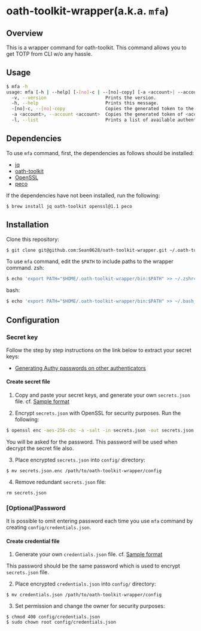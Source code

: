 # oath-toolkit-wrapper(a.k.a. `mfa`)
## Overview
This is a wrapper command for oath-toolkit. This command allows you to get TOTP from CLI w/o any hassle.

## Usage
```sh
$ mfa -h
usage: mfa [-h | --help] [-[no]-c | --[no]-copy] [-a <account>| --account <account>] [-l | --list]
  -v, --version                      Prints the version.
  -h, --help                         Prints this message.
  -[no]-c, --[no]-copy               Copies the generated token to the Clipboard.(default)
  -a <account>, --account <account>  Copies the generated token of <account> to the Clipboard.
  -l, --list                         Prints a list of available authenticator accounts.
```

## Dependencies
To use `mfa` command, first, the dependencies as follows should be installed:

- [jq](https://github.com/stedolan/jq)
- [oath-toolkit](https://gitlab.com/oath-toolkit/oath-toolkit/tree/master)
- [OpenSSL](https://www.openssl.org/)
- [peco](https://github.com/peco/peco)

If the dependencies have not been installed, run the following:

```
$ brew install jq oath-toolkit openssl@1.1 peco
```

## Installation
Clone this repository:

```sh
$ git clone git@github.com:Sean0628/oath-toolkit-wrapper.git ~/.oath-toolkit-wrapper
```

To use `mfa` command, edit the `$PATH` to include paths to the wrapper command.
zsh:
```sh
$ echo 'export PATH="$HOME/.oath-toolkit-wrapper/bin:$PATH" >> ~/.zshrc
```

bash:
```sh
$ echo 'export PATH="$HOME/.oath-toolkit-wrapper/bin:$PATH" >> ~/.bash_profile
```

## Configuration
### Secret key
Follow the step by step instructions on the link below to extract your secret keys:
- [Generating Authy passwords on other authenticators](https://gist.github.com/gboudreau/94bb0c11a6209c82418d01a59d958c93#ok-thats-nice-but-i-want-to-get-rid-of-authy-now)

#### Create secret file
1. Copy and paste your secret keys, and generate your own `secrets.json` file. cf. [Sample format](https://github.com/Sean0628/oath-toolkit-wrapper/blob/main/tmp/secrets.sample.json)

2. Encrypt `secrets.json` with OpenSSL for security purposes. Run the following:
```sh
$ openssl enc -aes-256-cbc -a -salt -in secrets.json -out secrets.json.enc
```

You will be asked for the password. This password will be used when decrypt the secret file also.

3. Place encrypted `secrets.json` into `config/` directory:
```
$ mv secrets.json.enc /path/to/oath-toolkit-wrapper/config
```

4. Remove redundant `secrets.json` file:
```
rm secrets.json
```

### [Optional]Password
It is possible to omit entering password each time you use `mfa` command by creating `config/credentials.json`.

#### Create credential file
1. Generate your own `credentials.json` file. cf. [Sample format](https://github.com/Sean0628/oath-toolkit-wrapper/blob/main/tmp/credentials.sample.json) 

This password should be the same password which is used to encrypt `secrets.json` file.

2. Place encrypted `credentials.json` into `config/` directory:
```
$ mv credentials.json /path/to/oath-toolkit-wrapper/config
```

3. Set permission and change the owner for security purposes:
```
$ chmod 400 config/credentials.json
$ sudo chown root config/credentials.json
```
